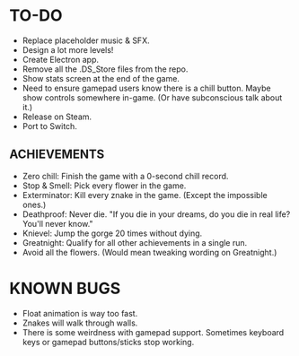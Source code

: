 # TO-DO
* Replace placeholder music & SFX.
* Design a lot more levels!
* Create Electron app.
* Remove all the .DS_Store files from the repo.
* Show stats screen at the end of the game.
* Need to ensure gamepad users know there is a chill button. Maybe show controls somewhere in-game. (Or have subconscious talk about it.)
* Release on Steam.
* Port to Switch.

## ACHIEVEMENTS
* Zero chill: Finish the game with a 0-second chill record.
* Stop & Smell: Pick every flower in the game.
* Exterminator: Kill every znake in the game. (Except the impossible ones.)
* Deathproof: Never die. "If you die in your dreams, do you die in real life? You'll never know."
* Knievel: Jump the gorge 20 times without dying.
* Greatnight: Qualify for all other achievements in a single run.
* Avoid all the flowers. (Would mean tweaking wording on Greatnight.)

# KNOWN BUGS
* Float animation is way too fast.
* Znakes will walk through walls.
* There is some weirdness with gamepad support. Sometimes keyboard keys or gamepad buttons/sticks stop working.
